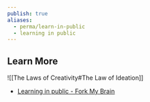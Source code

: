 ```yaml
---
publish: true
aliases:
  - perma/learn-in-public
  - learning in public
---
```



## Learn More
![[The Laws of Creativity#The Law of Ideation]] 

- [Learning in public - Fork My Brain](https://notes.nicolevanderhoeven.com/Learning+in+public) 